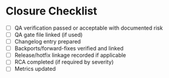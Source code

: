 # Closure Checklist

- [ ] QA verification passed or acceptable with documented risk
- [ ] QA gate file linked (if used)
- [ ] Changelog entry prepared
- [ ] Backports/forward-fixes verified and linked
- [ ] Release/hotfix linkage recorded if applicable
- [ ] RCA completed (if required by severity)
- [ ] Metrics updated
